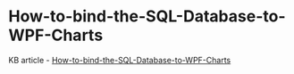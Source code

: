 # How-to-bind-the-SQL-Database-to-WPF-Charts

KB article - [How-to-bind-the-SQL-Database-to-WPF-Charts](https://www.syncfusion.com/kb/11595/how-to-bind-the-sql-database-to-wpf-charts)
